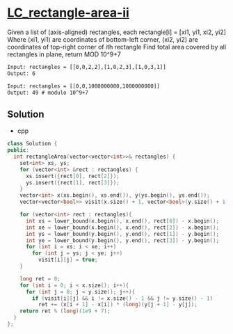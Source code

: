 # [LC_rectangle-area-ii](https://leetcode.com/problems/rectangle-area-ii)

Given a list of (axis-aligned) rectangles, each rectangle[i] = [xi1, yi1, xi2, yi2]
Where (xi1, yi1) are coordinates of bottom-left corner, (xi2, yi2) are coordinates of top-right corner of ith rectangle
Find total area covered by all rectangles in plane, return MOD 10^9+7

```txt
Input: rectangles = [[0,0,2,2],[1,0,2,3],[1,0,3,1]]
Output: 6

Input: rectangles = [[0,0,1000000000,1000000000]]
Output: 49 # modulo 10^9+7
```

## Solution

* cpp

```cpp
class Solution {
public:
  int rectangleArea(vector<vector<int>>& rectangles) {
    set<int> xs, ys;
    for (vector<int> &rect : rectangles) {
      xs.insert({rect[0], rect[2]});
      ys.insert({rect[1], rect[3]});
    }
    vector<int> x(xs.begin(), xs.end()), y(ys.begin(), ys.end());
    vector<vector<bool>> visit(x.size() + 1, vector<bool>(y.size() + 1, false));

    for (vector<int> rect : rectangles){
      int xs = lower_bound(x.begin(), x.end(), rect[0]) - x.begin();
      int xe = lower_bound(x.begin(), x.end(), rect[2]) - x.begin();
      int ys = lower_bound(y.begin(), y.end(), rect[1]) - y.begin();
      int ye = lower_bound(y.begin(), y.end(), rect[3]) - y.begin();
      for (int i = xs; i < xe; i++)
        for (int j = ys; j < ye; j++)
          visit[i][j] = true;
    }

    long ret = 0;
    for (int i = 0; i < x.size(); i++){
      for (int j = 0; j < y.size(); j++){
        if (visit[i][j] && i != x.size() - 1 && j != y.size() - 1)
          ret += (x[i + 1] - x[i]) * (long)(y[j + 1] - y[j]);
    return ret % (long)(1e9 + 7);
  }
};
```
